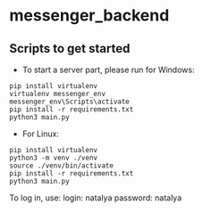 # messenger_backend
## Scripts to get started

* To start a server part, please run for Windows:

```
pip install virtualenv
virtualenv messenger_env
messenger_env\Scripts\activate
pip install -r requirements.txt
python3 main.py
```

* For Linux: 
```
pip install virtualenv
python3 -m venv ./venv
source ./venv/bin/activate
pip install -r requirements.txt 
python3 main.py
```
To log in, use:
login: natalya
password: natalya
